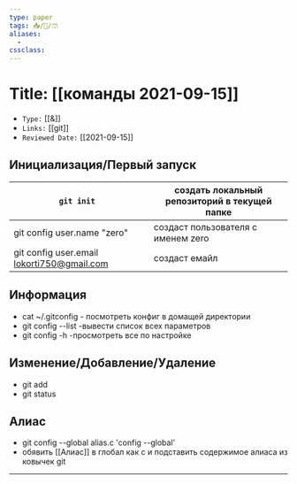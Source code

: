 ```yaml
---
type: paper
tags: 📥️/📜️/🩳
aliases:
  - 
cssclass: 
---
```




# Title: **[[команды 2021-09-15]]**
- `Type:` [[&]]
- `Links:` [[git]]
- `Reviewed Date:` [[2021-09-15]]


## Инициализация/Первый запуск

| ```git init ```   | создать локальный репозиторий в текущей папке    |
| --- | --- |
| git config user.name "zero"    | создаст пользователя с именем zero    |
| git config user.email lokorti750@gmail.com    | создаст емайл    |


## Информация

- cat ~/.gitconfig	- посмотреть конфиг в домащей директории
- git config --list 		-вывести список всех параметров
- git config -h		-просмотреть все по настройке

## Изменение/Добавление/Удаление
- git add
- git status

## Алиас
- git config --global alias.c	'config --global'
- обявить [[Алиас]] в глобал как c и подставить содержимое алиаса из ковычек git

---